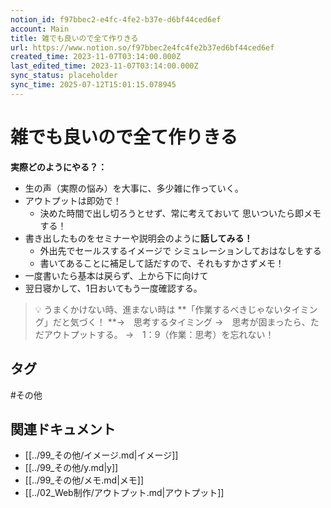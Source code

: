 ```yaml
---
notion_id: f97bbec2-e4fc-4fe2-b37e-d6bf44ced6ef
account: Main
title: 雑でも良いので全て作りきる
url: https://www.notion.so/f97bbec2e4fc4fe2b37ed6bf44ced6ef
created_time: 2023-11-07T03:14:00.000Z
last_edited_time: 2023-11-07T03:14:00.000Z
sync_status: placeholder
sync_time: 2025-07-12T15:01:15.078945
---
```

# 雑でも良いので全て作りきる

**実際どのようにやる？：**
- 生の声（実際の悩み）を大事に、多少雑に作っていく。
- アウトプットは即効で！
  - 決めた時間で出し切ろうとせず、常に考えておいて
思いついたら即メモする！
- 書き出したものをセミナーや説明会のように**話してみる！**
  - 外出先でセールスするイメージで
シミュレーションしておはなしをする
  - 書いてあることに補足して話だすので、それもすかさずメモ！
- 一度書いたら基本は戻らず、上から下に向けて
- 翌日寝かして、1日おいてもう一度確認する。
> 💡 うまくかけない時、進まない時は
**「作業するべきじゃないタイミング」だと気づく！
**→　思考するタイミング
→　思考が固まったら、ただアウトプットする。
→　1：9（作業：思考）を忘れない！

## タグ

#その他 

## 関連ドキュメント

- [[../99_その他/イメージ.md|イメージ]]
- [[../99_その他/y.md|y]]
- [[../99_その他/メモ.md|メモ]]
- [[../02_Web制作/アウトプット.md|アウトプット]]
